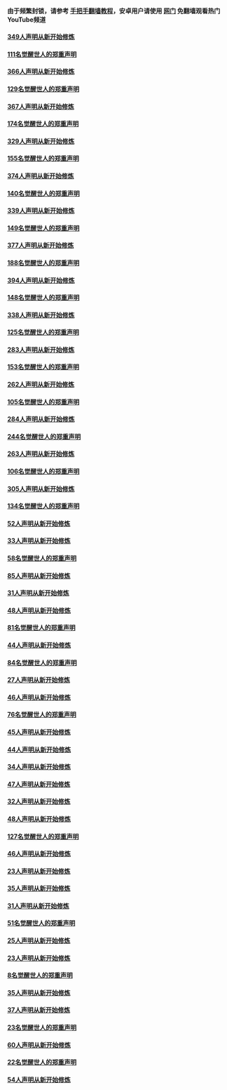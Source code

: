 #### 由于频繁封锁，请参考 [手把手翻墙教程](https://github.com/gfw-breaker/guides/wiki/)，安卓用户请使用 [网门](https://github.com/gfw-breaker/nogfw/blob/master/dl.md?t=06182301) 免翻墙观看热门YouTube频道 

#### [349人声明从新开始修炼](../pages/91/426969.md?t=06182301) 

#### [111名觉醒世人的郑重声明](../pages/91/426968.md?t=06182301) 

#### [366人声明从新开始修炼](../pages/91/426737.md?t=06182301) 

#### [129名觉醒世人的郑重声明](../pages/91/426736.md?t=06182301) 

#### [367人声明从新开始修炼](../pages/91/426421.md?t=06182301) 

#### [174名觉醒世人的郑重声明](../pages/91/426420.md?t=06182301) 

#### [329人声明从新开始修炼](../pages/91/426139.md?t=06182301) 

#### [155名觉醒世人的郑重声明](../pages/91/426138.md?t=06182301) 

#### [374人声明从新开始修炼](../pages/91/425811.md?t=06182301) 

#### [140名觉醒世人的郑重声明](../pages/91/425810.md?t=06182301) 

#### [339人声明从新开始修炼](../pages/91/425690.md?t=06182301) 

#### [149名觉醒世人的郑重声明](../pages/91/425689.md?t=06182301) 

#### [377人声明从新开始修炼](../pages/91/424867.md?t=06182301) 

#### [188名觉醒世人的郑重声明](../pages/91/424866.md?t=06182301) 

#### [394人声明从新开始修炼](../pages/91/423914.md?t=06182301) 

#### [148名觉醒世人的郑重声明](../pages/91/423913.md?t=06182301) 

#### [338人声明从新开始修炼](../pages/91/423540.md?t=06182301) 

#### [125名觉醒世人的郑重声明](../pages/91/423539.md?t=06182301) 

#### [283人声明从新开始修炼](../pages/91/423296.md?t=06182301) 

#### [153名觉醒世人的郑重声明](../pages/91/423295.md?t=06182301) 

#### [262人声明从新开始修炼](../pages/91/423004.md?t=06182301) 

#### [105名觉醒世人的郑重声明](../pages/91/423003.md?t=06182301) 

#### [284人声明从新开始修炼](../pages/91/422707.md?t=06182301) 

#### [244名觉醒世人的郑重声明](../pages/91/422706.md?t=06182301) 

#### [263人声明从新开始修炼](../pages/91/422553.md?t=06182301) 

#### [106名觉醒世人的郑重声明](../pages/91/422552.md?t=06182301) 

#### [305人声明从新开始修炼](../pages/91/422153.md?t=06182301) 

#### [134名觉醒世人的郑重声明](../pages/91/422152.md?t=06182301) 

#### [52人声明从新开始修炼](../pages/91/421846.md?t=06182301) 

#### [33人声明从新开始修炼](../pages/91/421804.md?t=06182301) 

#### [58名觉醒世人的郑重声明](../pages/91/421845.md?t=06182301) 

#### [85人声明从新开始修炼](../pages/91/421769.md?t=06182301) 

#### [31人声明从新开始修炼](../pages/91/421763.md?t=06182301) 

#### [48人声明从新开始修炼](../pages/91/421605.md?t=06182301) 

#### [81名觉醒世人的郑重声明](../pages/91/421656.md?t=06182301) 

#### [44人声明从新开始修炼](../pages/91/421544.md?t=06182301) 

#### [84名觉醒世人的郑重声明](../pages/91/421543.md?t=06182301) 

#### [27人声明从新开始修炼](../pages/91/421465.md?t=06182301) 

#### [46人声明从新开始修炼](../pages/91/421454.md?t=06182301) 

#### [76名觉醒世人的郑重声明](../pages/91/421453.md?t=06182301) 

#### [45人声明从新开始修炼](../pages/91/421452.md?t=06182301) 

#### [44人声明从新开始修炼](../pages/91/421422.md?t=06182301) 

#### [34人声明从新开始修炼](../pages/91/421322.md?t=06182301) 

#### [47人声明从新开始修炼](../pages/91/421264.md?t=06182301) 

#### [32人声明从新开始修炼](../pages/91/421225.md?t=06182301) 

#### [48人声明从新开始修炼](../pages/91/421202.md?t=06182301) 

#### [127名觉醒世人的郑重声明](../pages/91/421224.md?t=06182301) 

#### [46人声明从新开始修炼](../pages/91/421203.md?t=06182301) 

#### [23人声明从新开始修炼](../pages/91/421138.md?t=06182301) 

#### [35人声明从新开始修炼](../pages/91/421122.md?t=06182301) 

#### [31人声明从新开始修炼](../pages/91/421081.md?t=06182301) 

#### [51名觉醒世人的郑重声明](../pages/91/421080.md?t=06182301) 

#### [25人声明从新开始修炼](../pages/91/421020.md?t=06182301) 

#### [23人声明从新开始修炼](../pages/91/420884.md?t=06182301) 

#### [8名觉醒世人的郑重声明](../pages/91/420883.md?t=06182301) 

#### [35人声明从新开始修炼](../pages/91/420809.md?t=06182301) 

#### [37人声明从新开始修炼](../pages/91/420766.md?t=06182301) 

#### [23名觉醒世人的郑重声明](../pages/91/420765.md?t=06182301) 

#### [60人声明从新开始修炼](../pages/91/420727.md?t=06182301) 

#### [22名觉醒世人的郑重声明](../pages/91/420726.md?t=06182301) 

#### [54人声明从新开始修炼](../pages/91/420529.md?t=06182301) 

